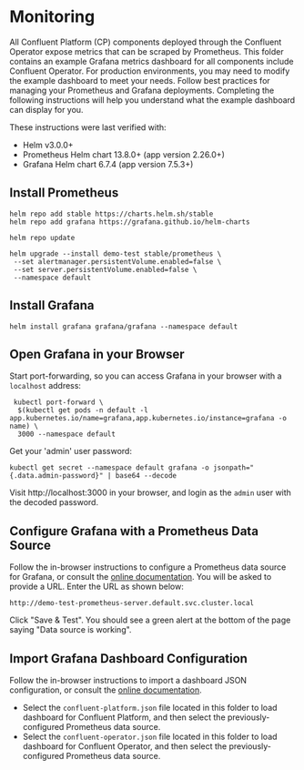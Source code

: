 # Monitoring

All Confluent Platform (CP) components deployed through the Confluent Operator expose metrics that can be scraped by
Prometheus. This folder contains an example Grafana metrics dashboard for all components include Confluent Operator. For
production environments, you may need to modify the example dashboard to meet your needs. Follow best practices for
managing your Prometheus and Grafana deployments. Completing the following instructions will help you understand what the example
dashboard can display for you.

These instructions were last verified with:

* Helm v3.0.0+
* Prometheus Helm chart 13.8.0+ (app version 2.26.0+)
* Grafana Helm chart 6.7.4 (app version 7.5.3+)

## Install Prometheus
    helm repo add stable https://charts.helm.sh/stable
    helm repo add grafana https://grafana.github.io/helm-charts
    
    helm repo update

    helm upgrade --install demo-test stable/prometheus \
     --set alertmanager.persistentVolume.enabled=false \
     --set server.persistentVolume.enabled=false \
     --namespace default

## Install Grafana

    helm install grafana grafana/grafana --namespace default

## Open Grafana in your Browser

Start port-forwarding, so you can access Grafana in your browser with a `localhost` address:

     kubectl port-forward \
      $(kubectl get pods -n default -l app.kubernetes.io/name=grafana,app.kubernetes.io/instance=grafana -o name) \
      3000 --namespace default

Get your 'admin' user password:

    kubectl get secret --namespace default grafana -o jsonpath="{.data.admin-password}" | base64 --decode

Visit http://localhost:3000 in your browser, and login as the `admin` user with the decoded password.

## Configure Grafana with a Prometheus Data Source

Follow the in-browser instructions to configure a Prometheus data source for Grafana, or consult the
[online documentation](https://prometheus.io/docs/visualization/grafana/#creating-a-prometheus-data-source). You will be asked
to provide a URL. Enter the URL as shown below:

    http://demo-test-prometheus-server.default.svc.cluster.local

Click "Save & Test". You should see a green alert at the bottom of the page saying "Data source
is working".

## Import Grafana Dashboard Configuration

Follow the in-browser instructions to import a dashboard JSON configuration, or consult the
[online documentation](https://grafana.com/docs/grafana/latest/reference/export_import/#importing-a-dashboard). 
- Select the `confluent-platform.json` file located in this folder to load dashboard for Confluent Platform, and then select the previously-configured Prometheus data source.
- Select the `confluent-operator.json` file located in this folder to load dashboard for Confluent Operator, and then select the previously-configured Prometheus data source.


